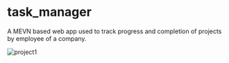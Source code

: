 # task_manager

A MEVN based web app used to track progress and completion of projects by employee of a company.

![project1](../image1.png)
